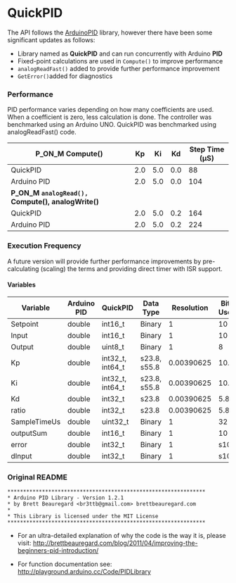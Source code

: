 # QuickPID

The API follows the [ArduinoPID](https://github.com/br3ttb/Arduino-PID-Library) library, however there have been some significant updates as follows:

- Library named as **QuickPID** and can run concurrently with Arduino **PID**
- Fixed-point calculations are used in `Compute()` to improve performance
- `analogReadFast()` added to provide further performance improvement
- `GetError()`added for diagnostics

### Performance

PID performance varies depending on how many coefficients are used.  When a  coefficient is zero, less calculation is done. The controller was  benchmarked using an Arduino UNO. QuickPID was benchmarked using analogReadFast() code.

| P_ON_M    Compute()                                        | Kp   | Ki   | Kd   | Step Time (µS) |
| ---------------------------------------------------------- | ---- | ---- | ---- | -------------- |
| QuickPID                                                   | 2.0  | 5.0  | 0.0  | 88             |
| Arduino PID                                                | 2.0  | 5.0  | 0.0  | 104            |
| **P_ON_M    `analogRead(), `Compute(),** **analogWrite()** |      |      |      |                |
| QuickPID                                                   | 2.0  | 5.0  | 0.2  | 164            |
| Arduino PID                                                | 2.0  | 5.0  | 0.2  | 224            |

### Execution Frequency

A future version will provide further performance improvements by pre-calculating (scaling) the terms and providing direct timer with ISR support.

#### Variables


| Variable     | Arduino PID | QuickPID         | Data Type    | Resolution | Bits Used | Min   | Max        |
| ------------ | ----------- | ---------------- | ------------ | ---------- | --------- | ----- | ---------- |
| Setpoint     | double      | int16_t          | Binary       | 1          | 10        | 0     | 1023       |
| Input        | double      | int16_t          | Binary       | 1          | 10        | 0     | 1023       |
| Output       | double      | uint8_t          | Binary       | 1          | 8         | 0     | 255        |
| Kp           | double      | int32_t, int64_t | s23.8, s55.8 | 0.00390625 | 10.8      | <-1m  | >1m        |
| Ki           | double      | int32_t, int64_t | s23.8, s55.8 | 0.00390625 | 10.8      | <-1m  | >1m        |
| Kd           | double      | int32_t          | s23.8        | 0.00390625 | 5.8       | -32   | 31.984375  |
| ratio        | double      | int32_t          | s23.8        | 0.00390625 | 5.8       | -32   | 31.984375  |
| SampleTimeUs | double      | uint32_t         | Binary       | 1          | 32        | 0     | 4294967295 |
| outputSum    | double      | int16_t          | Binary       | 1          | 10        | 0     | 1023       |
| error        | double      | int32_t          | Binary       | 1          | s10       | -1023 | 1023       |
| dInput       | double      | int32_t          | Binary       | 1          | s10       | -1023 | 1023       |

### Original README

```
***************************************************************
* Arduino PID Library - Version 1.2.1
* by Brett Beauregard <br3ttb@gmail.com> brettbeauregard.com
*
* This Library is licensed under the MIT License
***************************************************************
```

 - For an ultra-detailed explanation of why the code is the way it is, please visit:
   http://brettbeauregard.com/blog/2011/04/improving-the-beginners-pid-introduction/

 - For function documentation see:  http://playground.arduino.cc/Code/PIDLibrary
